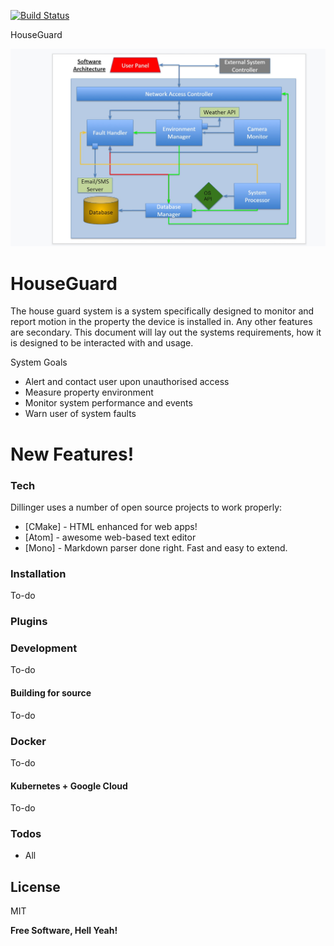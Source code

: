 [![Build Status](https://dev.azure.com/simoncrowther95/simoncrowther95/_apis/build/status/Rubber-Duck-999.HouseGuard?branchName=master)](https://dev.azure.com/simoncrowther95/simoncrowther95/_build/latest?definitionId=6&branchName=master)


HouseGuard

![Architecture](/architecture.jpg)

# HouseGuard

The house guard system is a system specifically designed to monitor and report motion in the property the device is installed in. Any other features are secondary. This document will lay out the systems requirements, how it is designed to be interacted with and usage.

System Goals
  - Alert and contact user upon unauthorised access
  - Measure property environment
  - Monitor system performance and events
  - Warn user of system faults

# New Features!

### Tech

Dillinger uses a number of open source projects to work properly:

* [CMake] - HTML enhanced for web apps!
* [Atom] - awesome web-based text editor
* [Mono] - Markdown parser done right. Fast and easy to extend.


### Installation

To-do

### Plugins




### Development

To-do

#### Building for source

To-do

### Docker

To-do

#### Kubernetes + Google Cloud

To-do


### Todos

 - All

License
----

MIT


**Free Software, Hell Yeah!**




